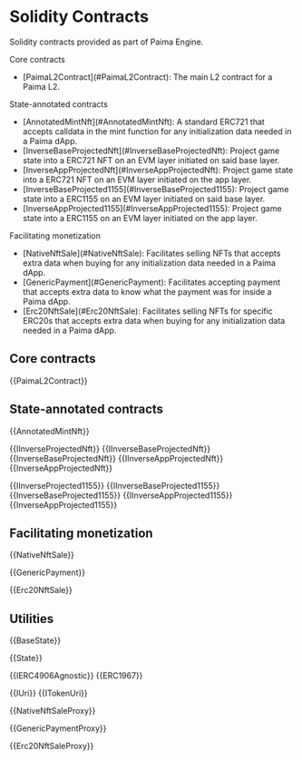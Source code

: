 # Solidity Contracts

Solidity contracts provided as part of Paima Engine.

Core contracts

<ul>
  <li>[PaimaL2Contract](#PaimaL2Contract): The main L2 contract for a Paima L2.</li>
</ul>
State-annotated contracts
<ul>
  <li>[AnnotatedMintNft](#AnnotatedMintNft): A standard ERC721 that accepts calldata in the mint function for any initialization data needed in a Paima dApp.</li>
  <li>[InverseBaseProjectedNft](#InverseBaseProjectedNft): Project game state into a ERC721 NFT on an EVM layer initiated on said base layer.</li>
  <li>[InverseAppProjectedNft](#InverseAppProjectedNft): Project game state into a ERC721 NFT on an EVM layer initiated on the app layer.</li>
  <li>[InverseBaseProjected1155](#InverseBaseProjected1155): Project game state into a ERC1155 on an EVM layer initiated on said base layer.</li>
  <li>[InverseAppProjected1155](#InverseAppProjected1155): Project game state into a ERC1155 on an EVM layer initiated on the app layer.</li>
</ul>
Facilitating monetization
<ul>
  <li>[NativeNftSale](#NativeNftSale): Facilitates selling NFTs that accepts extra data when buying for any initialization data needed in a Paima dApp.</li>
  <li>[GenericPayment](#GenericPayment): Facilitates accepting payment that accepts extra data to know what the payment was for inside a Paima dApp.</li>
  <li>[Erc20NftSale](#Erc20NftSale): Facilitates selling NFTs for specific ERC20s that accepts extra data when buying for any initialization data needed in a Paima dApp.</li>
</ul>

## Core contracts

{{PaimaL2Contract}}

## State-annotated contracts

{{AnnotatedMintNft}}

{{IInverseProjectedNft}}
{{IInverseBaseProjectedNft}}
{{InverseBaseProjectedNft}}
{{IInverseAppProjectedNft}}
{{InverseAppProjectedNft}}

{{IInverseProjected1155}}
{{IInverseBaseProjected1155}}
{{InverseBaseProjected1155}}
{{IInverseAppProjected1155}}
{{InverseAppProjected1155}}

## Facilitating monetization

{{NativeNftSale}}

{{GenericPayment}}

{{Erc20NftSale}}

## Utilities

{{BaseState}}

{{State}}

{{IERC4906Agnostic}}
{{ERC1967}}

{{IUri}}
{{ITokenUri}}

{{NativeNftSaleProxy}}

{{GenericPaymentProxy}}

{{Erc20NftSaleProxy}}
